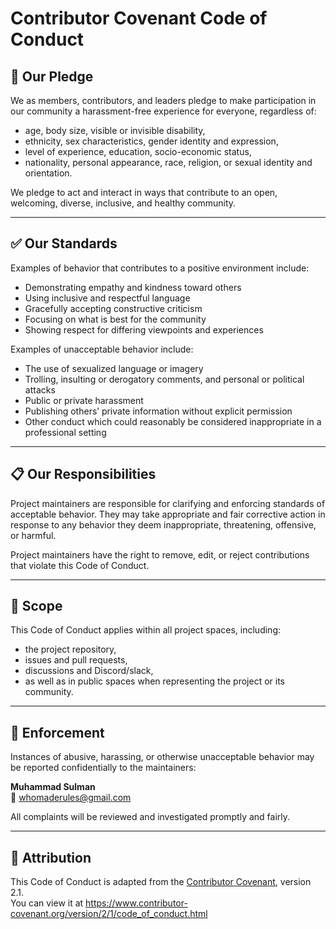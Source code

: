 # Contributor Covenant Code of Conduct

## 👥 Our Pledge

We as members, contributors, and leaders pledge to make participation in our community a harassment-free experience for everyone, regardless of:

- age, body size, visible or invisible disability,
- ethnicity, sex characteristics, gender identity and expression,
- level of experience, education, socio-economic status,
- nationality, personal appearance, race, religion, or sexual identity and orientation.

We pledge to act and interact in ways that contribute to an open, welcoming, diverse, inclusive, and healthy community.

---

## ✅ Our Standards

Examples of behavior that contributes to a positive environment include:

- Demonstrating empathy and kindness toward others
- Using inclusive and respectful language
- Gracefully accepting constructive criticism
- Focusing on what is best for the community
- Showing respect for differing viewpoints and experiences

Examples of unacceptable behavior include:

- The use of sexualized language or imagery
- Trolling, insulting or derogatory comments, and personal or political attacks
- Public or private harassment
- Publishing others’ private information without explicit permission
- Other conduct which could reasonably be considered inappropriate in a professional setting

---

## 📋 Our Responsibilities

Project maintainers are responsible for clarifying and enforcing standards of acceptable behavior. They may take appropriate and fair corrective action in response to any behavior they deem inappropriate, threatening, offensive, or harmful.

Project maintainers have the right to remove, edit, or reject contributions that violate this Code of Conduct.

---

## 🧾 Scope

This Code of Conduct applies within all project spaces, including:

- the project repository,
- issues and pull requests,
- discussions and Discord/slack,
- as well as in public spaces when representing the project or its community.

---

## 📩 Enforcement

Instances of abusive, harassing, or otherwise unacceptable behavior may be reported confidentially to the maintainers:

**Muhammad Sulman**  
📧 [whomaderules@gmail.com](mailto:whomaderules@gmail.com)

All complaints will be reviewed and investigated promptly and fairly.

---

## 📝 Attribution

This Code of Conduct is adapted from the [Contributor Covenant][homepage], version 2.1.  
You can view it at https://www.contributor-covenant.org/version/2/1/code_of_conduct.html

[homepage]: https://www.contributor-covenant.org
